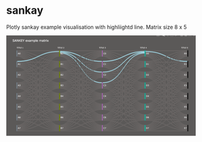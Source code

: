 # sankay
Plotly sankay example visualisation with highliightd line.
Matrix size 8 x 5


![Sankey matrix](https://github.com/ceflg/sankay/blob/main/sankay_basic_example.png)
